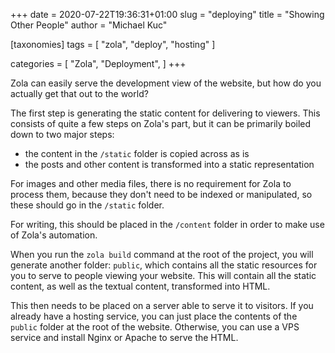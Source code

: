 +++
date = 2020-07-22T19:36:31+01:00
slug = "deploying"
title = "Showing Other People"
author = "Michael Kuc"

[taxonomies]
tags = [
	"zola",
	"deploy",
	"hosting"
]

categories = [
	"Zola",
	"Deployment",
]
+++

Zola can easily serve the development view of the website, but how do you
actually get that out to the world?

<!-- more -->

The first step is generating the static content for delivering to viewers. This
consists of quite a few steps on Zola's part, but it can be primarily boiled
down to two major steps:

* the content in the `/static` folder is copied across as is
* the posts and other content is transformed into a static representation

For images and other media files, there is no requirement for Zola to process
them, because they don't need to be indexed or manipulated, so these should go
in the `/static` folder.

For writing, this should be placed in the `/content` folder in order to make use
of Zola's automation.

When you run the `zola build` command at the root of the project, you will
generate another folder: `public`, which contains all the static resources for
you to serve to people viewing your website. This will contain all the static
content, as well as the textual content, transformed into HTML.

This then needs to be placed on a server able to serve it to visitors. If you
already have a hosting service, you can just place the contents of the `public`
folder at the root of the website. Otherwise, you can use a VPS service and
install Nginx or Apache to serve the HTML.
